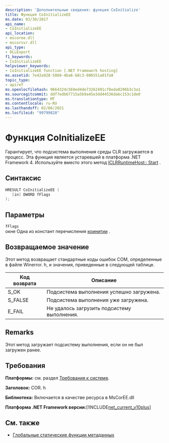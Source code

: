 ```yaml
---
description: 'Дополнительные сведения: функция CoInitialize'
title: Функция CoInitializeEE
ms.date: 03/30/2017
api_name:
- CoInitializeEE
api_location:
- mscoree.dll
- mscorsvr.dll
api_type:
- DLLExport
f1_keywords:
- CoInitializeEE
helpviewer_keywords:
- CoInitializeEE function [.NET Framework hosting]
ms.assetid: 7e42a928-5068-4ba6-b8c3-806551a01fa8
topic_type:
- apiref
ms.openlocfilehash: 9664324c569ed4de73262491cf8eda8296b3c3a1
ms.sourcegitcommit: ddf7edb67715a5b9a45e3dd44536dabc153c1de0
ms.translationtype: MT
ms.contentlocale: ru-RU
ms.lasthandoff: 02/06/2021
ms.locfileid: "99799828"
---
```

# <a name="coinitializeee-function"></a>Функция CoInitializeEE

Гарантирует, что подсистема выполнения среды CLR загружается в процесс. Эта функция является устаревшей в платформа .NET Framework 4. Используйте вместо этого метод [ICLRRuntimeHost:: Start](iclrruntimehost-start-method.md) .  
  
## <a name="syntax"></a>Синтаксис  
  
```cpp  
HRESULT CoInitializeEE (  
   [in] DWORD fFlags  
);  
```  
  
## <a name="parameters"></a>Параметры  

 `fFlags`  
 окне Одна из констант перечисления [коинитии](../metadata/coinitiee-enumeration.md) .  
  
## <a name="return-value"></a>Возвращаемое значение  

 Этот метод возвращает стандартные коды ошибок COM, определенные в файле Winerror. h, и значения, приведенные в следующей таблице.  
  
|Код возврата|Описание|  
|-----------------|-----------------|  
|S_OK|Подсистема выполнения успешно загружена.|  
|S_FALSE|Подсистема выполнения уже загружена.|  
|E_FAIL|Не удалось загрузить подсистему выполнения.|  
  
## <a name="remarks"></a>Remarks  

 Этот метод загружает подсистему выполнения, если он не был загружен ранее.  
  
## <a name="requirements"></a>Требования  

 **Платформы:** см. раздел [Требования к системе](../../get-started/system-requirements.md).  
  
 **Заголовок:** COR. h  
  
 **Библиотека:** Включается в качестве ресурса в MsCorEE.dll  
  
 **Платформа .NET Framework версии:**[!INCLUDE[net_current_v10plus](../../../../includes/net-current-v10plus-md.md)]  
  
## <a name="see-also"></a>См. также

- [Глобальные статические функции метаданных](../metadata/metadata-global-static-functions.md)
